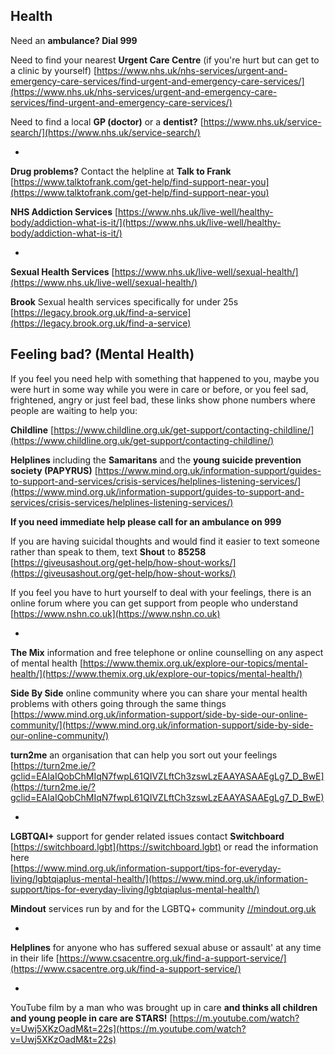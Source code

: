 
## Health


Need an **ambulance?  Dial 999**


Need to find your nearest **Urgent Care Centre** (if you're hurt but can get to a clinic by yourself)
[https://www.nhs.uk/nhs-services/urgent-and-emergency-care-services/find-urgent-and-emergency-care-services/](https://www.nhs.uk/nhs-services/urgent-and-emergency-care-services/find-urgent-and-emergency-care-services/)

Need to find a local **GP (doctor)** or a **dentist?** [https://www.nhs.uk/service-search/](https://www.nhs.uk/service-search/)



*


**Drug problems?**
Contact the helpline at **Talk to Frank** [https://www.talktofrank.com/get-help/find-support-near-you](https://www.talktofrank.com/get-help/find-support-near-you)
   

**NHS Addiction Services** 
[https://www.nhs.uk/live-well/healthy-body/addiction-what-is-it/](https://www.nhs.uk/live-well/healthy-body/addiction-what-is-it/)


*


**Sexual Health Services** 
[https://www.nhs.uk/live-well/sexual-health/](https://www.nhs.uk/live-well/sexual-health/)


**Brook** Sexual health services specifically for under 25s  [https://legacy.brook.org.uk/find-a-service](https://legacy.brook.org.uk/find-a-service)
     
 
 
 
 

## Feeling bad? (Mental Health)
If you feel you need help with something that happened to you, maybe you were hurt in some way while you were in care or before, or you feel sad, frightened, angry or just feel bad, these links show phone numbers where people are waiting to help you:


**Childline**  [https://www.childline.org.uk/get-support/contacting-childline/](https://www.childline.org.uk/get-support/contacting-childline/)


**Helplines** including the **Samaritans** and the **young suicide prevention society (PAPYRUS)**
[https://www.mind.org.uk/information-support/guides-to-support-and-services/crisis-services/helplines-listening-services/](https://www.mind.org.uk/information-support/guides-to-support-and-services/crisis-services/helplines-listening-services/)

**If you need immediate help please call for an ambulance on 999** 

If you are having suicidal thoughts and would find it easier to text someone rather than speak to them, text **Shout** to **85258**
[https://giveusashout.org/get-help/how-shout-works/](https://giveusashout.org/get-help/how-shout-works/)


If you feel you have to hurt yourself to deal with your feelings, there is an online forum where you can get support from people who understand  [https://www.nshn.co.uk](https://www.nshn.co.uk)


*


**The Mix** information and free telephone or online counselling on any aspect of mental health [https://www.themix.org.uk/explore-our-topics/mental-health/](https://www.themix.org.uk/explore-our-topics/mental-health/)


**Side By Side** online community where you can share your mental health problems with others going through the same things [https://www.mind.org.uk/information-support/side-by-side-our-online-community/](https://www.mind.org.uk/information-support/side-by-side-our-online-community/)


**turn2me** an organisation that can help you sort out your feelings
[https://turn2me.ie/?gclid=EAIaIQobChMIqN7fwpL61QIVZLftCh3zswLzEAAYASAAEgLg7_D_BwE](https://turn2me.ie/?gclid=EAIaIQobChMIqN7fwpL61QIVZLftCh3zswLzEAAYASAAEgLg7_D_BwE)

*

**LGBTQAI+** support for gender related issues contact
**Switchboard**
[https://switchboard.lgbt](https://switchboard.lgbt) or read the information here  
[https://www.mind.org.uk/information-support/tips-for-everyday-living/lgbtqiaplus-mental-health/](https://www.mind.org.uk/information-support/tips-for-everyday-living/lgbtqiaplus-mental-health/)

**Mindout** services run by and for the LGBTQ+ community
[//mindout.org.uk](https://mindout.org.uk) 

*


**Helplines** for anyone who has suffered sexual abuse or assault' at any time in their life
[https://www.csacentre.org.uk/find-a-support-service/](https://www.csacentre.org.uk/find-a-support-service/) 


*


 YouTube film by a man who was brought up in care **and thinks all children and young people in care are STARS!**
[https://m.youtube.com/watch?v=Uwj5XKzOadM&t=22s](https://m.youtube.com/watch?v=Uwj5XKzOadM&t=22s)
